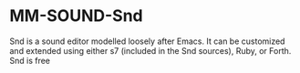 MM-SOUND-Snd
============

Snd is a sound editor modelled loosely after Emacs. It can be customized and extended using either s7 (included in the Snd sources), Ruby, or Forth. Snd is free
